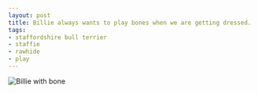 ```yaml
---
layout: post
title: Billie always wants to play bones when we are getting dressed.
tags:
- staffordshire bull terrier
- staffie
- rawhide
- play
---
```

![Billie with bone](http://farm6.staticflickr.com/5522/9223272055_38d88e9ac0_o.jpg)
